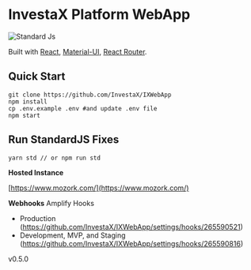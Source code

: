 # InvestaX Platform WebApp

![Standard Js](https://cdn.rawgit.com/feross/standard/master/badge.svg)

Built with [React](https://facebook.github.io/react/), [Material-UI](https://material-ui.com), [React Router](https://reacttraining.com/react-router/).

## Quick Start

```
git clone https://github.com/InvestaX/IXWebApp
npm install
cp .env.example .env #and update .env file
npm start
```

## Run StandardJS Fixes

```
yarn std // or npm run std
```

**Hosted Instance**

[https://www.mozork.com/](https://www.mozork.com/)


**Webhooks**
Amplify Hooks
- Production (https://github.com/InvestaX/IXWebApp/settings/hooks/265590521)
- Development, MVP, and Staging (https://github.com/InvestaX/IXWebApp/settings/hooks/265590816)

v0.5.0
